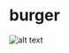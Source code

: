 # burger

![alt text](https://github.com/codycovington/bobs-burgers-app/blob/master/app_screenshot.png)

